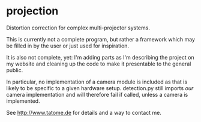 projection
==========

Distortion correction for complex multi-projector systems.

This is currently not a complete program, but rather a framework which may be
filled in by the user or just used for inspiration.

It is also not complete, yet: I'm adding parts as I'm describing the 
project on my website and cleaning up the code to make it presentable to the 
general public.

In particular, no implementation of a camera module is included as that is 
likely to be specific to a given hardware setup.  detection.py still imports 
_our_ camera implementation and will therefore fail if called, unless a 
camera is implemented.

See http://www.tatome.de for details and a way to contact me.
